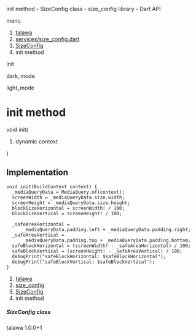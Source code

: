 




init method - SizeConfig class - size\_config library - Dart API







menu

1. [talawa](../../index.html)
2. [services/size\_config.dart](../../file-___home_harshil_Desktop_open-source_palisadoes_talawa_lib_services_size_config/)
3. [SizeConfig](../../file-___home_harshil_Desktop_open-source_palisadoes_talawa_lib_services_size_config/SizeConfig-class.html)
4. init method

init


dark\_mode

light\_mode




# init method


void
init(

1. dynamic context

)

## Implementation

```
void init(BuildContext context) {
  _mediaQueryData = MediaQuery.of(context);
  screenWidth = _mediaQueryData.size.width;
  screenHeight = _mediaQueryData.size.height;
  blockSizeHorizontal = screenWidth! / 100;
  blockSizeVertical = screenHeight! / 100;

  _safeAreaHorizontal =
      _mediaQueryData.padding.left + _mediaQueryData.padding.right;
  _safeAreaVertical =
      _mediaQueryData.padding.top + _mediaQueryData.padding.bottom;
  safeBlockHorizontal = (screenWidth! - _safeAreaHorizontal) / 100;
  safeBlockVertical = (screenHeight! - _safeAreaVertical) / 100;
  debugPrint("safeBlockHorizontal: $safeBlockHorizontal");
  debugPrint("safeBlockVertical: $safeBlockVertical");
}
```

 


1. [talawa](../../index.html)
2. [size\_config](../../file-___home_harshil_Desktop_open-source_palisadoes_talawa_lib_services_size_config/)
3. [SizeConfig](../../file-___home_harshil_Desktop_open-source_palisadoes_talawa_lib_services_size_config/SizeConfig-class.html)
4. init method

##### SizeConfig class





talawa
1.0.0+1






